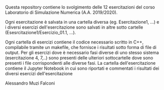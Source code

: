 Questa repository contiene lo svolgimento delle 12 esercitazioni del corso Laboratorio di Simulazione Numerica (A.A. 2019/2020).

Ogni esercitazione è salvata in una cartella diversa (eg. Esercitazione1, ...) e i diversi esercizi dell'esercitazione sono salvati in altre sotto cartelle (Esesrcitazione1/Esercizio_01.1, ...).

Ogni cartella di esercizi contiene il codice necessario scritto in C++, compilabile tramite un makefile, che fornisce i risultati sotto forma di file di output. 
Per gli esercizi dove è necessario fasi diverse di uno stesso sistema (esercitazione 4, 7,..) sono presenti delle ulteriori sottocartelle dove sono presenti i file corrispondenti alle diverse fasi.
La cartella dell'esercitazione contiene il Jupyter Notebook in cui sono riportati e commentati i risultati dei diversi esercizi dell'esercitazione

Alessandro Muzi Falconi
